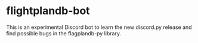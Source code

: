 # flightplandb-bot

This is an experimental Discord bot to learn the new discord.py release and find possible bugs in the flagplandb-py library.
